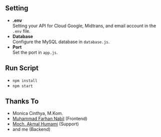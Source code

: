 ## Setting
- **.env**  
  Setting your API for Cloud Google, Midtrans, and email account in the `.env` file.
- **Database**  
  Configure the MySQL database in `database.js`.
- **Port**  
  Set the port in `app.js`.
  
## Run Script
- `npm install`
- `npm start`

## Thanks To
- Monica Cinthya, M.Kom.
- [Muhammad Farhan Nabil](https://github.com/Boasfar27) (Frontend)
- [Moch. Akmal Humami](https://github.com/Akamalll) (Support)
- and me (Backend)
